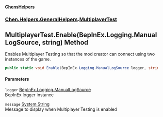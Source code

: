 
#### [ChensHelpers](./index 'index')

### [Chen.Helpers.GeneralHelpers](./Chen-Helpers-GeneralHelpers 'Chen.Helpers.GeneralHelpers').[MultiplayerTest](./Chen-Helpers-GeneralHelpers-MultiplayerTest 'Chen.Helpers.GeneralHelpers.MultiplayerTest')

## MultiplayerTest.Enable(BepInEx.Logging.ManualLogSource, string) Method
Enables Multiplayer Testing so that the mod creator can connect using two instances of the game.  
```csharp
public static void Enable(BepInEx.Logging.ManualLogSource logger, string message="Multiplayer Testing is enabled! If you see this message, report this as a bug to the mod developer!");
```

#### Parameters
<a name='Chen-Helpers-GeneralHelpers-MultiplayerTest-Enable(BepInEx-Logging-ManualLogSource_string)-logger'></a>
`logger` [BepInEx.Logging.ManualLogSource](https://docs.microsoft.com/en-us/dotnet/api/BepInEx.Logging.ManualLogSource 'BepInEx.Logging.ManualLogSource')  
BepInEx logger instance  
  
<a name='Chen-Helpers-GeneralHelpers-MultiplayerTest-Enable(BepInEx-Logging-ManualLogSource_string)-message'></a>
`message` [System.String](https://docs.microsoft.com/en-us/dotnet/api/System.String 'System.String')  
Message to display when Multiplayer Testing is enabled  
  
